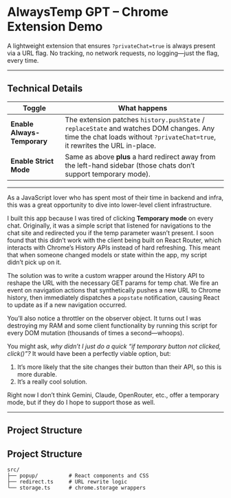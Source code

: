 # AlwaysTemp GPT – Chrome Extension Demo

A lightweight extension that ensures `?privateChat=true` is always present via a URL flag. No tracking, no network requests, no logging—just the flag, every time.

---

## Technical Details

| Toggle | What happens |
| ------ | ------------ |
| **Enable Always-Temporary** | The extension patches `history.pushState` / `replaceState` and watches DOM changes. Any time the chat loads without `?privateChat=true`, it rewrites the URL in-place. |
| **Enable Strict Mode** | Same as above **plus** a hard redirect away from the left-hand sidebar (those chats don’t support temporary mode). |

---

As a JavaScript lover who has spent most of their time in backend and infra, this was a great opportunity to dive into lower-level client infrastructure.

I built this app because I was tired of clicking **Temporary mode** on every chat. Originally, it was a simple script that listened for navigations to the chat site and redirected you if the temp parameter wasn’t present. I soon found that this didn’t work with the client being built on React Router, which interacts with Chrome’s History APIs instead of hard refreshing. This meant that when someone changed models or state within the app, my script didn’t pick up on it.

The solution was to write a custom wrapper around the History API to reshape the URL with the necessary GET params for temp chat. We fire an event on navigation actions that synthetically pushes a new URL to Chrome history, then immediately dispatches a `popstate` notification, causing React to update as if a new navigation occurred.

You’ll also notice a throttler on the observer object. It turns out I was destroying my RAM and some client functionality by running this script for every DOM mutation (thousands of times a second—whoops).

You might ask, *why didn’t I just do a quick “if temporary button not clicked, click()”?* It would have been a perfectly viable option, but:

1. It’s more likely that the site changes their button than their API, so this is more durable.  
2. It’s a really cool solution.

Right now I don’t think Gemini, Claude, OpenRouter, etc., offer a temporary mode, but if they do I hope to support those as well.

---

## Project Structure

## Project Structure

```text
src/
├── popup/          # React components and CSS
├── redirect.ts     # URL rewrite logic
└── storage.ts      # chrome.storage wrappers
```
